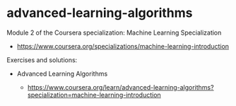 # advanced-learning-algorithms

Module 2 of the Coursera specialization: Machine Learning Specialization

* https://www.coursera.org/specializations/machine-learning-introduction

Exercises and solutions:

* Advanced Learning Algorithms

    * https://www.coursera.org/learn/advanced-learning-algorithms?specialization=machine-learning-introduction

